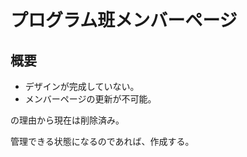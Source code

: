 # プログラム班メンバーページ

## 概要

-   デザインが完成していない。
-   メンバーページの更新が不可能。

の理由から現在は削除済み。

管理できる状態になるのであれば、作成する。
